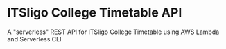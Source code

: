 # ITSligo College Timetable API
A "serverless" REST API for ITSligo College Timetable using AWS Lambda and Serverless CLI
